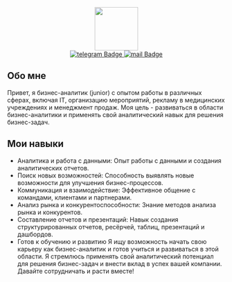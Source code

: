 <div id="header" align="center">
  <img src="https://media.giphy.com/media/v1.Y2lkPTc5MGI3NjExeHBxeHBjOG1yOWllaTVzNXMycm90aDNrbnFkNmJ2amIwOWpna3d6bCZlcD12MV9pbnRlcm5hbF9naWZfYnlfaWQmY3Q9cw/hUPYQchGyooEo3LwGA/giphy.gif" width="100"/>
</div>
<div id="badges" align="center">
  <a href="https://t.me/gmityai">
    <img src="https://img.shields.io/badge/telegram-blue?style=for-the-badge&logo=telegram&logoColor=white" alt="telegram Badge"/>
  </a>
  <a href="mailto:mr.Gdi@yandex.ru">
    <img src="https://img.shields.io/badge/mail-red?style=for-the-badge&logo=mail&logoColor=white" alt="mail Badge"/>
  </a>
</div>

## Обо мне

Привет, я бизнес-аналитик (junior) с опытом работы в различных сферах, включая IT, организацию мероприятий, рекламу в медицинских учреждениях и менеджмент продаж. Моя цель - развиваться в области бизнес-аналитики и применять свой аналитический навык для решения бизнес-задач.

## Мои навыки
- Аналитика и работа с данными: Опыт работы с данными и создания аналитических отчетов.
- Поиск новых возможностей: Способность выявлять новые возможности для улучшения бизнес-процессов.
- Коммуникация и взаимодействие: Эффективное общение с командами, клиентами и партнерами.
- Анализ рынка и конкурентоспособности: Знание методов анализа рынка и конкурентов.
- Составление отчетов и презентаций: Навык создания структурированных отчетов, ресёрчей, таблиц, презентаций и дашбордов.
- Готов к обучению и развитию
Я ищу возможность начать свою карьеру как бизнес-аналитик и готов учиться и развиваться в этой области. Я стремлюсь применять свой аналитический потенциал для решения бизнес-задач и внести вклад в успех вашей компании. Давайте сотрудничать и расти вместе!
